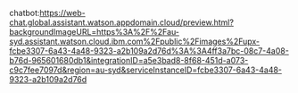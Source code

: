 
chatbot:https://web-chat.global.assistant.watson.appdomain.cloud/preview.html?backgroundImageURL=https%3A%2F%2Fau-syd.assistant.watson.cloud.ibm.com%2Fpublic%2Fimages%2Fupx-fcbe3307-6a43-4a48-9323-a2b109a2d76d%3A%3A4ff3a7bc-08c7-4a08-b76d-965601680db1&integrationID=a5e3bad8-8f68-451d-a073-c9c7fee7097d&region=au-syd&serviceInstanceID=fcbe3307-6a43-4a48-9323-a2b109a2d76d
